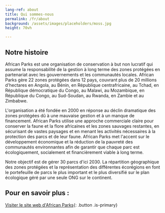 ```yaml
---
lang-ref: about
title: Qui sommes-nous
permalink: /fr/about
background: /assets/images/placeholders/moss.jpg
height: 70vh

---
```


## Notre histoire

African Parks est une organisation de conservation à but non lucratif qui assume la responsabilité de la gestion à long terme des zones protégées en partenariat avec les gouvernements et les communautés locales. African Parks gère 22 zones protégées dans 12 pays, couvrant plus de 20 millions d'hectares en Angola, au Bénin, en République centrafricaine, au Tchad, en République démocratique du Congo, au Malawi, au Mozambique, en République du Congo, au Sud-Soudan, au Rwanda, en Zambie et au Zimbabwe.

L'organisation a été fondée en 2000 en réponse au déclin dramatique des zones protégées dû à une mauvaise gestion et à un manque de financement. African Parks utilise une approche commerciale claire pour conserver la faune et la flore africaines et les zones sauvages restantes, en sécurisant de vastes paysages et en menant les activités nécessaires à la protection des parcs et de leur faune. African Parks met l'accent sur le développement économique et la réduction de la pauvreté des communautés environnantes afin de garantir que chaque parc est écologiquement, socialement et financièrement viable à long terme.

Notre objectif est de gérer 30 parcs d'ici 2030. La répartition géographique des zones protégées et la représentation des différentes écorégions en font le portefeuille de parcs le plus important et le plus diversifié sur le plan écologique géré par une seule ONG sur le continent.

## Pour en savoir plus :
[Visiter le site web d'African Parks](https://www.africanparks.org){: .button .is-primary}
